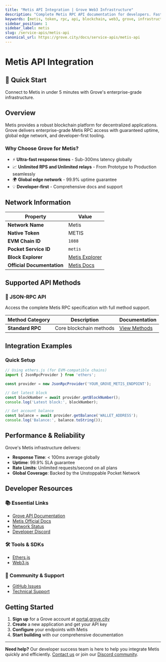 ```yaml
---
title: "Metis API Integration | Grove Web3 Infrastructure"
description: "Complete Metis RPC API documentation for developers. Fast, reliable Metis blockchain access with Grove's enterprise infrastructure. Get started in minutes."
keywords: [metis, token, rpc, api, blockchain, web3, grove, infrastructure, developers, integration]
sidebar_position: 1
sidebar_label: metis
slug: /service-apis/metis-api
canonical_url: https://grove.city/docs/service-apis/metis-api
---
```


# Metis API Integration

<div style={{background: "linear-gradient(135deg, #667eea 0%, #764ba2 100%)", color: "white", padding: "1.5rem", borderRadius: "8px", margin: "1rem 0"}}>
  <h2 style={{color: "white", marginTop: 0}}>🚀 Quick Start</h2>
  <p style={{marginBottom: 0, fontSize: "1.1rem"}}>Connect to Metis in under 5 minutes with Grove's enterprise-grade infrastructure.</p>
</div>

## Overview

Metis provides a robust blockchain platform for decentralized applications. Grove delivers enterprise-grade Metis RPC access with guaranteed uptime, global edge network, and developer-first tooling.

### Why Choose Grove for Metis?

- ⚡ **Ultra-fast response times** - Sub-300ms latency globally
- 📈 **Unlimited RPS and Unlimited relays** - From Prototype to Production seamlessly
- 🌍 **Global edge network** - 99.9% uptime guarantee
- 💡 **Developer-first** - Comprehensive docs and support

## Network Information

| Property | Value |
|----------|-------|
| **Network Name** | Metis |
| **Native Token** | METIS |
| **EVM Chain ID** | `1088` |
| **Pocket Service ID** | `metis` |
| **Block Explorer** | [Metis Explorer](https://metisscan.info/) |
| **Official Documentation** | [Metis Docs](https://docs.metis.io/hyperion) |

## Supported API Methods

### 🔌 JSON-RPC API
Access the complete Metis RPC specification with full method support.

| Method Category | Description | Documentation |
|-----------------|-------------|---------------|
| **Standard RPC** | Core blockchain methods | [View Methods](../grove-api/api-definition/definition#json-rpc-supported-methods) |

## Integration Examples

### Quick Setup

```javascript
// Using ethers.js (for EVM-compatible chains)
import { JsonRpcProvider } from 'ethers';

const provider = new JsonRpcProvider('YOUR_GROVE_METIS_ENDPOINT');

// Get latest block
const blockNumber = await provider.getBlockNumber();
console.log('Latest block:', blockNumber);

// Get account balance
const balance = await provider.getBalance('WALLET_ADDRESS');
console.log('Balance:', balance.toString());
```

## Performance & Reliability

Grove's Metis infrastructure delivers:

- **Response Time**: < 100ms average globally
- **Uptime**: 99.9% SLA guarantee  
- **Rate Limits**: Unlimited requests/second on all plans
- **Global Coverage**: Backed by the Unstoppable Pocket Network

## Developer Resources

### 📚 Essential Links
- [Grove API Documentation](../grove-api/overview/grove-api)
- [Metis Official Docs](#)
- [Network Status](https://status.grove.city)
- [Developer Discord](https://discord.gg/build-with-grove)

### 🛠️ Tools & SDKs
- [Ethers.js](https://docs.ethers.io/)
- [Web3.js](https://web3js.readthedocs.io/)

### 💬 Community & Support
- [GitHub Issues](https://github.com/buildwithgrove/path)  
- [Technical Support](https://discord.com/channels/824324475256438814/1150805396085293106)

## Getting Started

1. **Sign up** for a Grove account at [portal.grove.city](https://portal.grove.city)
2. **Create** a new application and get your API key
3. **Configure** your endpoints with Metis
4. **Start building** with our comprehensive documentation

---

<div style={{background: "#f8f9fa", padding: "1rem", borderLeft: "4px solid #007bff", margin: "1rem 0"}}>
  <strong>Need help?</strong> Our developer success team is here to help you integrate Metis quickly and efficiently. <a href="mailto:portal@grove.city">Contact us</a> or join our <a href="https://discord.gg/build-with-grove">Discord community</a>.
</div>
